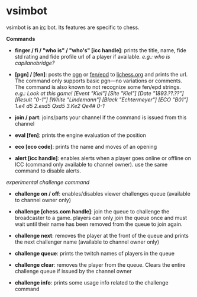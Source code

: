 vsimbot
=======

vsimbot is an [irc](http://en.wikipedia.org/wiki/Internet_Relay_Chat) bot.
Its features are specific to chess.

**Commands**

- **finger / fi / "who is" / "who's" [icc handle]**: prints the title, name, fide std rating and fide profile url of a player if available. *e.g.: who is capilanobridge?*

- **[pgn] / [fen]**: posts the [pgn](http://en.wikipedia.org/wiki/Portable_Game_Notation) or [fen/epd](http://en.wikipedia.org/wiki/Forsyth%E2%80%93Edwards_Notation) to [lichess.org](http://lichess.org) and prints the url. The command only supports basic pgn—no variations or comments. The command is also known to not recognize some fen/epd strings. *e.g.: Look at this game! [Event "Kiel"] [Site "Kiel"] [Date "1893.??.??"] [Result "0-1"] [White "Lindemann"] [Black "Echtermeyer"] [ECO "B01"] 1.e4 d5 2.exd5 Qxd5 3.Ke2 Qe4# 0-1*

- **join / part**: joins/parts your channel if the command is issued from this channel

- **eval [fen]**: prints the engine evaluation of the position

- **eco [eco code]**: prints the name and moves of an opening

- **alert [icc handle]**: enables alerts when a player goes online or offline on ICC (command only available to channel owner). use the same command to disable alerts.

*experimental challenge command*

- **challenge on / off**: enables/disables viewer challenges queue (available to channel owner only)

- **challenge [chess.com handle]**: join the queue to challenge the broadcaster to a game. players can only join the queue once and must wait until their name has been removed from the queue to join again.

- **challenge next**: removes the player at the front of the queue and prints the next challenger name (available to channel owner only)

- **challenge queue**: prints the twitch names of players in the queue

- **challenge clear**: removes the player from the queue. Clears the entire challenge queue if issued by the channel owner

- **challenge info**: prints some usage info related to the challenge command
